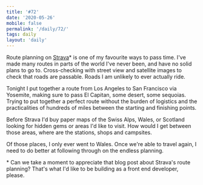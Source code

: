 ```yaml
---
title: '#72'
date: '2020-05-26'
mobile: false
permalink: '/daily/72/'
tags: daily
layout: 'daily'
---
```


Route planning on [Strava](https://blog.strava.com/routes/)\* is one of my favourite ways to pass time. I've made many routes in parts of the world I've never been, and have no solid plans to go to. Cross-checking with street view and satellite images to check that roads are passable. Roads I am unlikely to ever actually ride.

Tonight I put together a route from Los Angeles to San Francisco via Yosemite, making sure to pass El Capitan, some desert, some sequoias. Trying to put together a perfect route without the burden of logistics and the practicalities of hundreds of miles between the starting and finishing points.

Before Strava I'd buy paper maps of the Swiss Alps, Wales, or Scotland looking for hidden gems or areas I'd like to visit. How would I get between those areas, where are the stations, shops and campsites.

Of those places, I only ever went to Wales. Once we're able to travel again, I need to do better at following through on the endless planning.

\* Can we take a moment to appreciate that blog post about Strava's route planning? That's what I'd like to be building as a front end developer, please.
